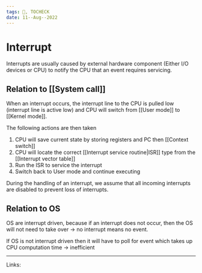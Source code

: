 ```yaml
---
tags: 🌱, TOCHECK
date: 11--Aug--2022
---
```


# Interrupt

Interrupts are usually caused by external hardware component (Either I/O devices or CPU) to notify the CPU that an event requires servicing.

## Relation to [[System call]]

When an interrupt occurs, the interrupt line to the CPU is pulled low (interrupt line is active low) and CPU will switch from [[User mode]] to [[Kernel mode]].

The following actions are then taken
1. CPU will save current state by storing registers and PC then [[Context switch]]
2. CPU will locate the correct [[Interrupt service routine|ISR]] type from the [[Interrupt vector table]]
3. Run the ISR to service the interrupt
4. Switch back to User mode and continue executing

During the handling of an interrupt, we assume that all incoming interrupts are disabled to prevent loss of interrupts.

## Relation to OS

OS are interrupt driven, because if an interrupt does not occur, then the OS will not need to take over -> no interrupt means no event.

If OS is not interrupt driven then it will have to poll for event which takes up CPU computation time -> inefficient

---
Links: 